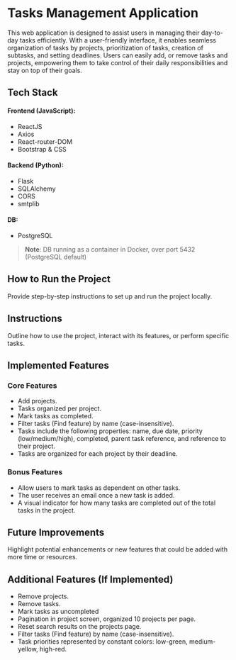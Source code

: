 # Tasks Management Application 
This web application is designed to assist users in managing their day-to-day tasks efficiently.
With a user-friendly interface, it enables seamless organization of tasks by projects, prioritization of tasks, creation of subtasks, and setting deadlines. 
Users can easily add, or remove tasks and projects, empowering them to take control of their daily responsibilities and stay on top of their goals.

## Tech Stack  
#### Frontend (JavaScript):
- ReactJS
- Axios
- React-router-DOM
- Bootstrap & CSS

#### Backend (Python):
- Flask
- SQLAlchemy
- CORS
- smtplib

#### DB:
- PostgreSQL
> **Note**: DB running as a container in Docker, over port 5432 (PostgreSQL default)


## How to Run the Project  
Provide step-by-step instructions to set up and run the project locally.  

## Instructions  
Outline how to use the project, interact with its features, or perform specific tasks.  

## Implemented Features  
### Core Features  
- Add projects.
- Tasks organized per project.
- Mark tasks as completed.
- Filter tasks (Find feature) by name (case-insensitive).
- Tasks include the following properties: name, due date, priority (low/medium/high), completed, parent task reference, and reference to their project.
- Tasks are organized for each project by their deadline.

### Bonus Features  
- Allow users to mark tasks as dependent on other tasks.
- The user receives an email once a new task is added.
- A visual indicator for how many tasks are completed out of the total tasks in the project.

## Future Improvements  
Highlight potential enhancements or new features that could be added with more time or resources.  

## Additional Features (If Implemented)  
- Remove projects.
- Remove tasks.
- Mark tasks as uncompleted
- Pagination in project screen, organized 10 projects per page.
- Reset search results on the projects page.
- Filter tasks (Find feature) by name (case-insensitive).
- Task priorities represented by constant colors: low-green, medium-yellow, high-red.
